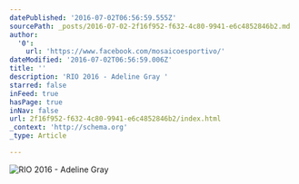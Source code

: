 ```yaml
---
datePublished: '2016-07-02T06:56:59.555Z'
sourcePath: _posts/2016-07-02-2f16f952-f632-4c80-9941-e6c4852846b2.md
author:
  '0':
    url: 'https://www.facebook.com/mosaicoesportivo/'
dateModified: '2016-07-02T06:56:59.006Z'
title: ''
description: 'RIO 2016 - Adeline Gray '
starred: false
inFeed: true
hasPage: true
inNav: false
url: 2f16f952-f632-4c80-9941-e6c4852846b2/index.html
_context: 'http://schema.org'
_type: Article

---
```

![RIO 2016 - Adeline Gray ](https://imgflo.herokuapp.com/graph/vahj1ThiexotieMo/740c959a9f5001f1f9923f26051adde9/croprotate.jpg?cropheight=4018&cropwidth=6016&degrees=0&input=https%3A%2F%2Fthe-grid-user-content.s3-us-west-2.amazonaws.com%2F87a54b52-afee-489f-8183-9769930b47a6.jpg&x=0&y=0)